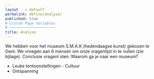 ```yaml
---
layout   : default
permalink: define/analyse/
published: true
# Custom Page Variables
# ─────────────────────
title: Analyse
---
```

We hebben voor het museum S.M.A.K (hedendaagse kunst) gekozen te Gent. We vroegen aan 6 mensen om onze
vragenlijst in te vullen (zie bijlage). 
Conclusie vragenl sten:
Waarom ga je naar een museum?
- Leuke tentoonstellingen - Cultuur
- Ontspanning